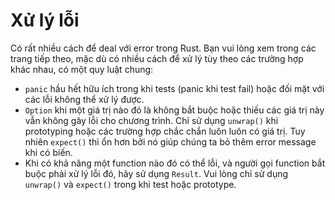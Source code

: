 # Xử lý lỗi

Có rất nhiều cách để deal với error trong Rust. Bạn vui lòng xem trong các trang tiếp theo,
mặc dù có nhiều cách để xử lý tùy theo các trường hợp khác nhau, có một quy luật chung:

- `panic` hầu hết hữu ích trong khi tests (panic khi test fail) hoặc đối mặt với các lỗi không thể xử lý được.
- `Option` khi một giá trị nào đó là không bắt buộc hoặc thiếu các giá trị này vẫn không gây lỗi cho chương trình. Chỉ sử dụng `unwrap()` khi prototyping hoặc các trường hợp chắc chắn luôn luôn có giá trị. Tuy nhiên `expect()` thì ổn hơn bởi nó giúp chúng ta bỏ thêm error message khi có biến. 
- Khi có khả năng một function nào đó có thể lỗi, và người gọi function bắt buộc phải xử lý lỗi đó, hãy sử dụng `Result`. Vui lòng chỉ sử dụng `unwrap()` và `expect()` trong khi test hoặc prototype.
